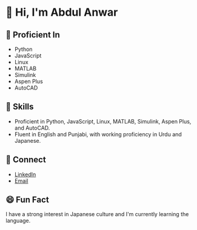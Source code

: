 # 👋 Hi, I'm Abdul Anwar

## 🚀 Proficient In
- Python
- JavaScript
- Linux
- MATLAB
- Simulink
- Aspen Plus
- AutoCAD

## 💼 Skills
- Proficient in Python, JavaScript, Linux, MATLAB, Simulink, Aspen Plus, and AutoCAD.
- Fluent in English and Punjabi, with working proficiency in Urdu and Japanese.

## 🔗 Connect
- [LinkedIn](https://www.linkedin.com/in/abdulanwar1/)
- [Email](abdul_anwar1@outlook.com)

## 😄 Fun Fact
I have a strong interest in Japanese culture and I'm currently learning the language.


<!---
abdul-anwar/abdul-anwar is a ✨ special ✨ repository because its `README.md` (this file) appears on your GitHub profile.
You can click the Preview link to take a look at your changes.
--->
